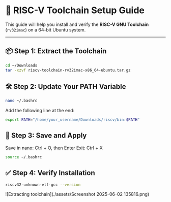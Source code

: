 # 🚀 RISC-V Toolchain Setup Guide

This guide will help you install and verify the **RISC-V GNU Toolchain** (`rv32imac`) on a 64-bit Ubuntu system.

---

## 📦 Step 1: Extract the Toolchain

```bash
cd ~/Downloads
tar -xzvf riscv-toolchain-rv32imac-x86_64-ubuntu.tar.gz
```
## 🛠️ Step 2: Update Your PATH Variable
```bash
nano ~/.bashrc
```
Add the following line at the end:
```bash
export PATH="/home/your_username/Downloads/riscv/bin:$PATH"
```
## 💾 Step 3: Save and Apply

Save in nano: Ctrl + O, then Enter
Exit: Ctrl + X
```bash
source ~/.bashrc
```

## ✅ Step 4: Verify Installation
```bash
riscv32-unknown-elf-gcc --version
```
![Extracting toolchain](./assets/Screenshot 2025-06-02 135816.png)

